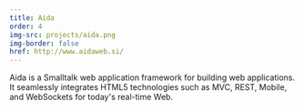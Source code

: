 ```yaml
---
title: Aida
order: 4
img-src: projects/aida.png
img-border: false
href: http://www.aidaweb.si/
---
```

Aida is a Smalltalk web application framework for building web applications. It seamlessly integrates HTML5 technologies such as MVC, REST, Mobile, and WebSockets for today's real-time Web.